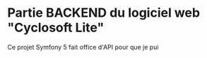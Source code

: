 # Partie BACKEND du logiciel web "Cyclosoft Lite"

Ce projet Symfony 5 fait office d'API pour que je pui